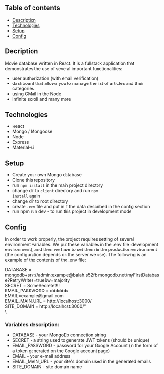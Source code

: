 ## Table of contents
- [Description](#description)
- [Technologies](#technologies)
- [Setup](#setup)
- [Config](#config)



## Decription <a name="description"></a>
Movie database written in React. It is a fullstack application that demonstrates the use of several important functionalities:
- user authorization (with email verification)
- dashboard that allows you to manage the list of articles and their categories
- using GMail in the Node
- infinite scroll and many more

## Technologies <a name="technologies"></a>
- React
- Mongo / Mongoose
- Node
- Express
- Material-ui

## Setup <a name="setup"></a>
- Create your own Mongo database
- Clone this repository
- run <code>npm install</code> in the main project directory
- change dir to <code>client</code> directory and run <code>npm install</code> again
- change dir to root directory
- create <code>.env</code> file and put in it the data described in the config section
- run npm run dev - to run this project in development mode

## Config <a name="config"></a>
In order to work properly, the project requires setting of several environment variables. We put these variables in the .env file (development environment), and then we have to set them in the production environment (the configuration depends on the server we use).
The following is an example of the contents of the .env file:

DATABASE = mongodb+srv://admin:example<span>@</span>balah.s52fb.mongodb.net/myFirstDatabase?RetryWrites=true&w=majority \
SECRET = SomeSecretet!!! \
EMAIL_PASSWORD = dddddds \
EMAIL=example<span>@</span>gmail.com \
EMAIL_MAIN_URL = ht<span>tp</span>://localhost:3000/ \
SITE_DOMAIN = ht<span>tp</span>://localhost:3000/"</br> \

### Variables description:
- DATABASE - your MongoDb connection string
- SECRET - a string used to generate JWT tokens (should be unique)
- EMAIL_PASSWORD - password for your Google Account (in the form of a token generated on the Google account page)
- EMAIL - your e-mail address
- EMAIL_MAIN_URL - your site's domain used in the generated emails
- SITE_DOMAIN - site domain name


